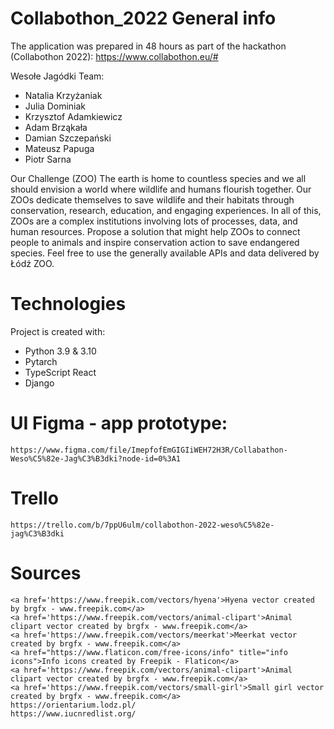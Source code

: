 # Collabothon_2022 General info

The application was prepared in 48 hours as part of the hackathon (Collabothon 2022): https://www.collabothon.eu/#

Wesołe Jagódki Team:  
* Natalia Krzyżaniak  
* Julia Dominiak  
* Krzysztof Adamkiewicz  
* Adam Brząkała  
* Damian Szczepański  
* Mateusz Papuga  
* Piotr Sarna  

Our Challenge (ZOO)
	The earth is home to countless species and we all should envision a world where wildlife and humans flourish together. 
	Our ZOOs dedicate themselves to save wildlife and their habitats through conservation, research, education, and engaging experiences. 
	In all of this, ZOOs are a complex institutions involving lots of processes, data, and human resources. 
	Propose a solution that might help ZOOs to connect people to animals and inspire conservation action to save endangered species. 
	Feel free to use the generally available APIs and data delivered by Łódź ZOO.

# Technologies
Project is created with:  
* Python 3.9 & 3.10  
* Pytarch  
* TypeScript React  
* Django  

# UI Figma - app prototype: 
	https://www.figma.com/file/ImepfofEmGIGIiWEH72H3R/Collabathon-Weso%C5%82e-Jag%C3%B3dki?node-id=0%3A1

# Trello
	https://trello.com/b/7ppU6ulm/collabothon-2022-weso%C5%82e-jag%C3%B3dki

# Sources
	<a href='https://www.freepik.com/vectors/hyena'>Hyena vector created by brgfx - www.freepik.com</a>  
	<a href='https://www.freepik.com/vectors/animal-clipart'>Animal clipart vector created by brgfx - www.freepik.com</a>  
	<a href='https://www.freepik.com/vectors/meerkat'>Meerkat vector created by brgfx - www.freepik.com</a>  
	<a href="https://www.flaticon.com/free-icons/info" title="info icons">Info icons created by Freepik - Flaticon</a>  
	<a href='https://www.freepik.com/vectors/animal-clipart'>Animal clipart vector created by brgfx - www.freepik.com</a>  
	<a href='https://www.freepik.com/vectors/small-girl'>Small girl vector created by brgfx - www.freepik.com</a>  
	https://orientarium.lodz.pl/  
	https://www.iucnredlist.org/  

